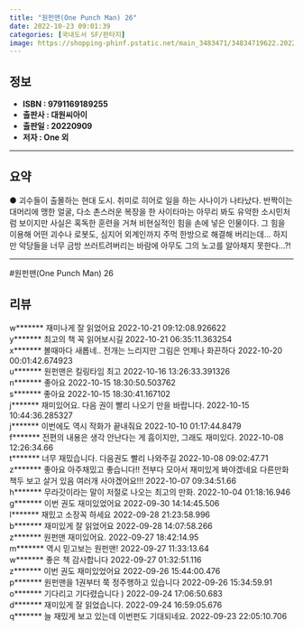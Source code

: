 ```yaml
---
title: "원펀맨(One Punch Man) 26"
date: 2022-10-23 09:01:39
categories: [국내도서 SF/판타지]
image: https://shopping-phinf.pstatic.net/main_3483471/34834719622.20220925092231.jpg
---
```


## **정보**

- **ISBN : 9791169189255**
- **출판사 : 대원씨아이**
- **출판일 : 20220909**
- **저자 : One 외**

------



## **요약**



● 괴수들이 출몰하는 현대 도시. 취미로 히어로 일을 하는 사나이가 나타났다. 반짝이는 대머리에 맹한 얼굴, 다소 촌스러운 복장을 한 사이타마는 아무리 봐도 유약한 소시민처럼 보이지만 사실은 혹독한 훈련을 거쳐 비현실적인 힘을 손에 넣은 인물이다. 그 힘을 이용해 어떤 괴수나 로봇도, 심지어 외계인까지 주먹 한방으로 해결해 버리는데... 하지만 악당들을 너무 금방 쓰러트려버리는 바람에 아무도 그의 노고를 알아채지 못한다...?!



------

#원펀맨(One Punch Man) 26


## **리뷰** 

  w******* 재미나게 잘 읽었어요 2022-10-21 09:12:08.926622 <br/>  y******* 최고의 책 꼭 읽어보시길  2022-10-21 06:35:11.363254 <br/>  x******* 볼때마다 새롭네..
전개는 느리지만 그림은 언제나 화끈하다 2022-10-20 00:01:42.674923 <br/>  u******* 원펀맨은 킬링타임 최고 2022-10-16 13:26:33.391326 <br/>  n******* 좋아요 2022-10-15 18:30:50.503762 <br/>  s******* 좋아요 2022-10-15 18:30:41.167102 <br/>  j******* 재미있어요. 다음 권이 빨리 나오기 만을 바랍니다. 2022-10-15 10:44:36.285327 <br/>  j******* 이번에도 역시 작화가 끝내줘요 2022-10-10 01:17:44.8479 <br/>  f******* 전편의 내용은 생각 안난다는 게 흠이지만, 그래도 재미있다. 2022-10-08 12:26:34.66 <br/>  t******* 너무 재밌습니다. 다음권도 빨리 나와주길 2022-10-08 09:02:47.71 <br/>  z******* 좋아요 아주채밌고 좋습니다!!  전부다 모아서 재미있게 봐야겠네요 다른만화책두 보고 살거 있음 여러개 사야겠어요!!! 2022-10-07 09:34:51.66 <br/>  h******* 무라갓이라는 말이 저절로 나오는 최고의 만화. 2022-10-04 01:18:16.946 <br/>  g******* 이번 권도 재미있었어요 2022-09-30 14:14:45.506 <br/>  l******* 재밌고 소장꼭 하세요 2022-09-28 21:23:58.996 <br/>  b******* 재미있게 잘 읽었어요 2022-09-28 14:07:58.266 <br/>  z******* 원펀맨 재미있어요. 2022-09-27 18:42:14.95 <br/>  m******* 역시 믿고보는 원펀맨! 2022-09-27 11:33:13.64 <br/>  w******* 좋은 책 감사합니다 2022-09-27 01:32:51.116 <br/>  z******* 이번 권도 재미있었어요 2022-09-26 15:44:00.476 <br/>  p******* 원펀맨을 1권부터 쭉 정주행하고 있습니다 2022-09-26 15:34:59.91 <br/>  o******* 기다리고 기다렸습니다 ) 2022-09-24 17:06:50.683 <br/>  d******* 재미있게 잘 읽었습니다. 2022-09-24 16:59:05.676 <br/>  q******* 늘 재밌게 보고 있는데 이번펀도 기대되네요. 2022-09-23 22:05:10.706 <br/>